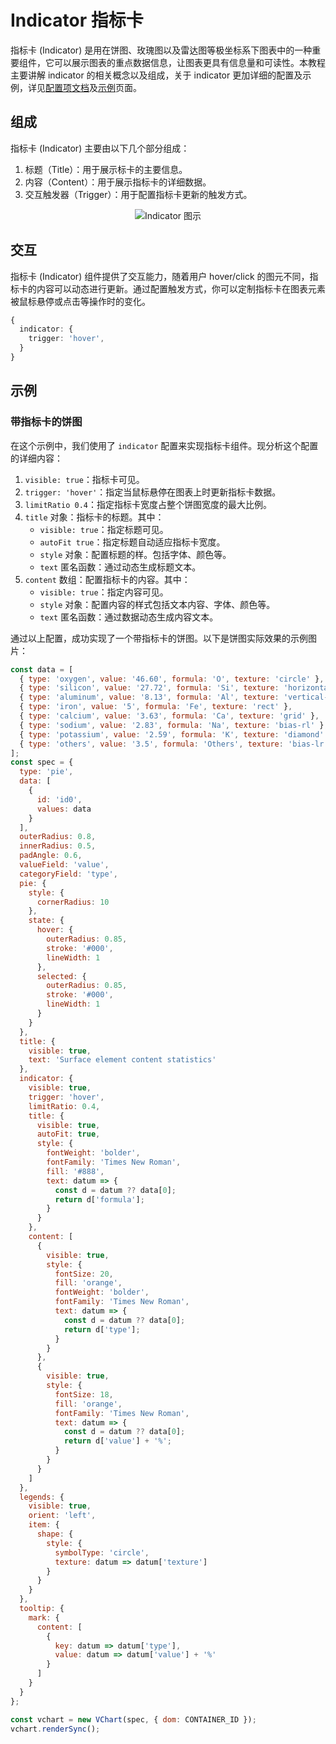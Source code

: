 # Indicator 指标卡

指标卡 (Indicator) 是用在饼图、玫瑰图以及雷达图等极坐标系下图表中的一种重要组件，它可以展示图表的重点数据信息，让图表更具有信息量和可读性。本教程主要讲解 indicator 的相关概念以及组成，关于 indicator 更加详细的配置及示例，详见[配置项文档](../../../option)及[示例](../../../example)页面。

## 组成

指标卡 (Indicator) 主要由以下几个部分组成：

1.  标题（Title）：用于展示标卡的主要信息。
2.  内容（Content）：用于展示指标卡的详细数据。
3.  交互触发器（Trigger）：用于配置指标卡更新的触发方式。

<div style="text-align: center;">
  <img src="https://lf9-dp-fe-cms-tos.byteorg.com/obj/bit-cloud/0a2e223bdcd7410c08f6a6a16.png" alt="Indicator 图示">
</div>

## 交互

指标卡 (Indicator) 组件提供了交互能力，随着用户 hover/click 的图元不同，指标卡的内容可以动态进行更新。通过配置触发方式，你可以定制指标卡在图表元素被鼠标悬停或点击等操作时的变化。

```ts
{
  indicator: {
    trigger: 'hover',
  }
}
```

## 示例

### 带指标卡的饼图

在这个示例中，我们使用了 `indicator` 配置来实现指标卡组件。现分析这个配置的详细内容：

1.  `visible: true`：指标卡可见。
2.  `trigger: 'hover'`：指定当鼠标悬停在图表上时更新指标卡数据。
3.  `limitRatio 0.4`：指定指标卡宽度占整个饼图宽度的最大比例。
4.  `title` 对象：指标卡的标题。其中：
    - `visible: true`：指定标题可见。
    - `autoFit true`：指定标题自动适应指标卡宽度。
    - `style` 对象：配置标题的样。包括字体、颜色等。
    - `text` 匿名函数：通过动态生成标题文本。
5.  `content` 数组：配置指标卡的内容。其中：
    - `visible: true`：指定内容可见。
    - `style` 对象：配置内容的样式包括文本内容、字体、颜色等。
    - `text` 匿名函数：通过数据动态生成内容文本。

通过以上配置，成功实现了一个带指标卡的饼图。以下是饼图实际效果的示例图片：

```javascript livedemo
const data = [
  { type: 'oxygen', value: '46.60', formula: 'O', texture: 'circle' },
  { type: 'silicon', value: '27.72', formula: 'Si', texture: 'horizontal-line' },
  { type: 'aluminum', value: '8.13', formula: 'Al', texture: 'vertical-line' },
  { type: 'iron', value: '5', formula: 'Fe', texture: 'rect' },
  { type: 'calcium', value: '3.63', formula: 'Ca', texture: 'grid' },
  { type: 'sodium', value: '2.83', formula: 'Na', texture: 'bias-rl' },
  { type: 'potassium', value: '2.59', formula: 'K', texture: 'diamond' },
  { type: 'others', value: '3.5', formula: 'Others', texture: 'bias-lr' }
];
const spec = {
  type: 'pie',
  data: [
    {
      id: 'id0',
      values: data
    }
  ],
  outerRadius: 0.8,
  innerRadius: 0.5,
  padAngle: 0.6,
  valueField: 'value',
  categoryField: 'type',
  pie: {
    style: {
      cornerRadius: 10
    },
    state: {
      hover: {
        outerRadius: 0.85,
        stroke: '#000',
        lineWidth: 1
      },
      selected: {
        outerRadius: 0.85,
        stroke: '#000',
        lineWidth: 1
      }
    }
  },
  title: {
    visible: true,
    text: 'Surface element content statistics'
  },
  indicator: {
    visible: true,
    trigger: 'hover',
    limitRatio: 0.4,
    title: {
      visible: true,
      autoFit: true,
      style: {
        fontWeight: 'bolder',
        fontFamily: 'Times New Roman',
        fill: '#888',
        text: datum => {
          const d = datum ?? data[0];
          return d['formula'];
        }
      }
    },
    content: [
      {
        visible: true,
        style: {
          fontSize: 20,
          fill: 'orange',
          fontWeight: 'bolder',
          fontFamily: 'Times New Roman',
          text: datum => {
            const d = datum ?? data[0];
            return d['type'];
          }
        }
      },
      {
        visible: true,
        style: {
          fontSize: 18,
          fill: 'orange',
          fontFamily: 'Times New Roman',
          text: datum => {
            const d = datum ?? data[0];
            return d['value'] + '%';
          }
        }
      }
    ]
  },
  legends: {
    visible: true,
    orient: 'left',
    item: {
      shape: {
        style: {
          symbolType: 'circle',
          texture: datum => datum['texture']
        }
      }
    }
  },
  tooltip: {
    mark: {
      content: [
        {
          key: datum => datum['type'],
          value: datum => datum['value'] + '%'
        }
      ]
    }
  }
};

const vchart = new VChart(spec, { dom: CONTAINER_ID });
vchart.renderSync();
```
